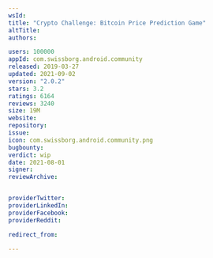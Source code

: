 ```yaml
---
wsId: 
title: "Crypto Challenge: Bitcoin Price Prediction Game"
altTitle: 
authors:

users: 100000
appId: com.swissborg.android.community
released: 2019-03-27
updated: 2021-09-02
version: "2.0.2"
stars: 3.2
ratings: 6164
reviews: 3240
size: 19M
website: 
repository: 
issue: 
icon: com.swissborg.android.community.png
bugbounty: 
verdict: wip
date: 2021-08-01
signer: 
reviewArchive:


providerTwitter: 
providerLinkedIn: 
providerFacebook: 
providerReddit: 

redirect_from:

---
```



